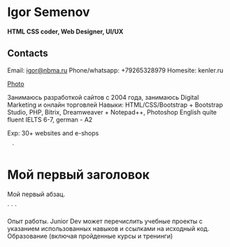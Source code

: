 # Igor Semenov
**HTML CSS coder, Web Designer, UI/UX**
## Contacts
Email: igor@nbma.ru 
Phone/whatsapp: +79265328979 
Homesite: kenler.ru

[Photo](https://instagram.ftas1-2.fna.fbcdn.net/v/t51.2885-19/76913118_1401587450016303_4503346756875976704_n.jpg)

  Занимаюсь разработкой сайтов с 2004 года, занимаюсь Digital Marketing и онлайн торговлей
  Навыки: HTML/CSS/Bootstrap + Bootstrap Studio, PHP, Bitrix, Dreamweaver + Notepad++, Photoshop
  English quite fluent IELTS 6-7, german - A2

  Exp: 30+ websites and e-shops
  
` ` `
<!DOCTYPE html>
<html>
<body><h1>Мой первый заголовок</h1>
<p>Мой первый абзац.</p></body>
</html>
` ` `

Опыт работы. Junior Dev может перечислить учебные проекты с указанием использованных навыков и ссылками на исходный код.
Образование (включая пройденные курсы и тренинги)
